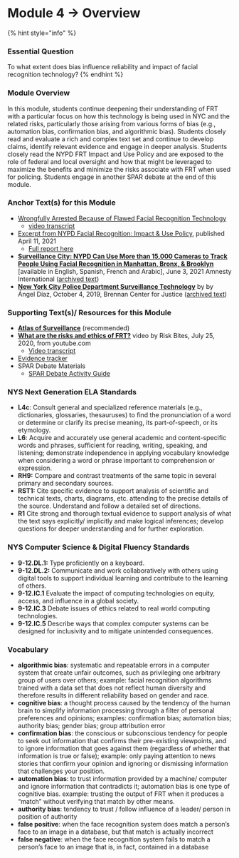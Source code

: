 # Module 4 -> Overview

{% hint style="info" %}
### Essential Question

To what extent does bias influence reliability and impact of facial recognition technology?
{% endhint %}

### Module Overview

In this module, students continue deepening their understanding of FRT with a particular focus on how this technology is being used in NYC and the related risks, particularly those arising from various forms of bias (e.g., automation bias, confirmation bias, and algorithmic bias). Students closely read and evaluate a rich and complex text set and continue to develop claims, identify relevant evidence and engage in deeper analysis. Students closely read the NYPD FRT Impact and Use Policy and are exposed to the role of federal and local oversight and how that might be leveraged to maximize the benefits and minimize the risks associate with FRT when used for policing. Students engage in another SPAR debate at the end of this module.  &#x20;

### Anchor Text(s) for this Module

* [Wrongfully Arrested Because of Flawed Facial Recognition Technology](https://youtu.be/Tfgi9A9PfLU)
  * [video transcript](https://docs.google.com/document/d/1xN-9sE7p4uTK-p8ArJy7pB-cPGYbeSfmFtGOlQMoHhI/edit?usp=sharing)&#x20;
* [Excerpt from NYPD Facial Recognition: Impact & Use Policy](https://docs.google.com/document/d/1qb5IH9sQATcvKlXkU-RjoWxDYRng-c57FnEZnyYvQJA/edit?usp=sharing), published April 11, 2021
  * [Full report here](https://drive.google.com/file/d/1qKS8isQGlAAKQJLE7ka63-IyJJlm--An/view?usp=sharing)
* [**Surveillance City: NYPD Can Use More than 15,000 Cameras to Track People Using Facial Recognition in Manhattan, Bronx, & Brooklyn**](https://www.amnesty.org/en/latest/news/2021/06/scale-new-york-police-facial-recognition-revealed/) \[available in English, Spanish, French and Arabic],  June 3, 2021 Amnesty International ([archived text](http://archive.today/yVw7F))
* [**New York City Police Department Surveillance Technology**](https://www.brennancenter.org/our-work/research-reports/new-york-city-police-department-surveillance-technology) by  by Ángel Díaz, October 4, 2019, Brennan Center for Justice ([archived text](http://archive.today/j0EIN))

### Supporting Text(s)/ Resources for this Module

* [**Atlas of Surveillance**](https://atlasofsurveillance.org/) (recommended)
* [**What are the risks and ethics of FRT?**](https://youtu.be/2SdpzTZTznw) video by Risk Bites, July 25, 2020, from youtube.com
  * [Video transcript](https://docs.google.com/document/d/1d4r--JhKYcwP1MmG7hDXBM4pzvhQ5PB88EIhaG3e6JE/copy)&#x20;
* [Evidence tracker](https://docs.google.com/document/d/1ZjKMdRN5wLv4H5AupRzB7dNdw7rPlAqTXoWc5Q17jn8/copy)
* SPAR Debate Materials
  *   [SPAR Debate Activity Guide](https://docs.google.com/document/d/11J\_jB2HFDYUCSNZfsV6g6eTWpixCUr\_PKjdgkg9hoWk/copy)



### NYS Next Generation ELA Standards

* **L4c**: Consult general and specialized reference materials (e.g., dictionaries, glossaries, thesauruses) to find the pronunciation of a word or determine or clarify its precise meaning, its part-of-speech, or its etymology.
* **L6**: Acquire and accurately use general academic and content-specific words and phrases, sufficient for reading, writing, speaking, and listening; demonstrate independence in applying vocabulary knowledge when considering a word or phrase important to comprehension or expression.
* **RH9:** Compare and contrast treatments of the same topic in several primary and secondary sources.
* **RST1:** Cite specific evidence to support analysis of scientific and technical texts, charts, diagrams, etc. attending to the precise details of the source. Understand and follow a detailed set of directions.
* **R1** Cite strong and thorough textual evidence to support analysis of what the text says explicitly/ implicitly and make logical inferences; develop questions for deeper understanding and for further exploration.

### NYS Computer Science & Digital Fluency Standards

* **9-12.DL.1:** Type proficiently on a keyboard.
* **9-12.DL.2:** Communicate and work collaboratively with others using digital tools to support individual learning and contribute to the learning of others.
* **9-12.IC.1** Evaluate the impact of computing technologies on equity, access, and influence in a global society.
* **9-12.IC.3** Debate issues of ethics related to real world computing technologies.
* **9-12.IC.5**  Describe ways that complex computer systems can be designed for inclusivity and to mitigate unintended consequences.

### Vocabulary

* **algorithmic bias**: systematic and repeatable errors in a computer system that create unfair outcomes, such as privileging one arbitrary group of users over others; example: facial recognition algorithms trained with a data set that does not reflect human diversity and therefore results in different reliability based on gender and race.
* **cognitive bias**: a thought process caused by the tendency of the human brain to simplify information processing through a filter of personal preferences and opinions; examples: confirmation bias; automation bias; authority bias; gender bias; group attribution error
* **confirmation bias**: the conscious or subconscious tendency for people to seek out information that confirms their pre-existing viewpoints, and to ignore information that goes against them (regardless of whether that information is true or false); example: only paying attention to news stories that confirm your opinion and ignoring or dismissing information that challenges your position.
* **automation bias**: to trust information provided by a machine/ computer and ignore information that contradicts it; automation bias is one type of cognitive bias. example: trusting the output of FRT when it produces a “match” without verifying that match by other means.
* **authority bias**: tendency to trust / follow influence of a leader/ person in position of authority
* **false positive**: when the face recognition system does match a person’s face to an image in a database, but that match is actually incorrect
* **false negative**: when the face recognition system fails to match a person’s face to an image that is, in fact, contained in a database

